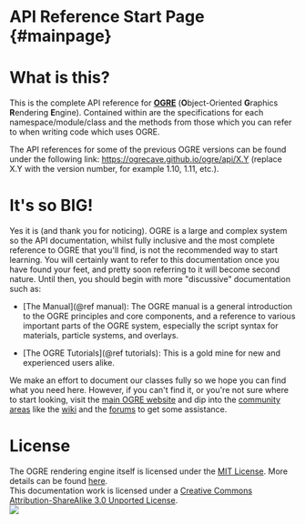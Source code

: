 # API Reference Start Page {#mainpage}

# What is this?

This is the complete API reference for <a href="https://www.ogre3d.org"><b>OGRE</b></a> (<b>O</b>bject-Oriented <b>G</b>raphics <b>R</b>endering <b>E</b>ngine). Contained within are the 
specifications for each namespace/module/class and the methods from those which you can refer to when writing code which uses OGRE. 

The API references for some of the previous OGRE versions can be found under the following link: https://ogrecave.github.io/ogre/api/X.Y (replace X.Y with the version number, for example 1.10, 1.11, etc.).

# It's so BIG!

Yes it is (and thank you for noticing). OGRE is a large and complex 
system so the API documentation, whilst fully inclusive and the most 
complete reference to OGRE that you'll find, is not the recommended way to 
start learning. You will certainly want
to refer to this documentation once you have found your feet, and pretty soon
referring to it will become second nature. Until then, you should begin with 
more "discussive" documentation such as:

* [The Manual](@ref manual): The OGRE manual is a
general introduction to the OGRE principles and core components, and a 
reference to various important parts of the OGRE system, especially the
script syntax for materials, particle systems, and overlays.

* [The OGRE Tutorials](@ref tutorials): This is a gold mine for new and experienced users alike.

We make an effort to document our classes fully so we hope you can find what
you need here. However, if you can't find it, or you're not sure where to 
start looking, visit the <a href="https://www.ogre3d.org">main OGRE website</a> and dip into the <a href="https://www.ogre3d.org/support">community areas</a>
like the <a href="https://wiki.ogre3d.org">wiki</a> and the <a href="https://forums.ogre3d.org/">forums</a> to get some assistance. 

# License
  
The OGRE rendering engine itself is licensed under the <a href="https://opensource.org/licenses/MIT/">MIT License</a>. More details can be found <a href="https://github.com/OGRECave/ogre/blob/master/LICENSE">here</a>.<br>
This documentation work is licensed under a <a rel="license" href="https://creativecommons.org/licenses/by-sa/3.0/">Creative Commons Attribution-ShareAlike 3.0 Unported License</a>.<br>
![](cc_licensebutton.png)
